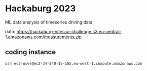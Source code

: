 # Hackaburg 2023

ML data analysis of timeseries driving data

data: <https://hackaburg-vitesco-challenge.s3.eu-central-1.amazonaws.com/measurements.zip>

## coding instance

`ssh ec2-user@ec2-34-240-15-185.eu-west-1.compute.amazonaws.com`
